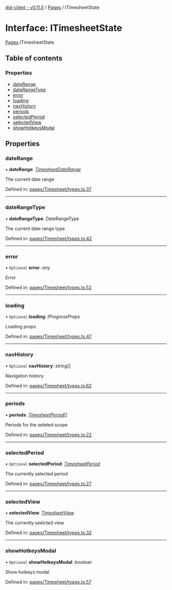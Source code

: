 [did-client - v0.11.5](../README.md) / [Pages](../modules/pages.md) / ITimesheetState

# Interface: ITimesheetState

[Pages](../modules/pages.md).ITimesheetState

## Table of contents

### Properties

- [dateRange](pages.itimesheetstate.md#daterange)
- [dateRangeType](pages.itimesheetstate.md#daterangetype)
- [error](pages.itimesheetstate.md#error)
- [loading](pages.itimesheetstate.md#loading)
- [navHistory](pages.itimesheetstate.md#navhistory)
- [periods](pages.itimesheetstate.md#periods)
- [selectedPeriod](pages.itimesheetstate.md#selectedperiod)
- [selectedView](pages.itimesheetstate.md#selectedview)
- [showHotkeysModal](pages.itimesheetstate.md#showhotkeysmodal)

## Properties

### dateRange

• **dateRange**: [*TimesheetDateRange*](../classes/pages.timesheetdaterange.md)

The current date range

Defined in: [pages/Timesheet/types.ts:37](https://github.com/Puzzlepart/did/blob/dev/client/pages/Timesheet/types.ts#L37)

___

### dateRangeType

• **dateRangeType**: DateRangeType

The current date range type

Defined in: [pages/Timesheet/types.ts:42](https://github.com/Puzzlepart/did/blob/dev/client/pages/Timesheet/types.ts#L42)

___

### error

• `Optional` **error**: *any*

Error

Defined in: [pages/Timesheet/types.ts:52](https://github.com/Puzzlepart/did/blob/dev/client/pages/Timesheet/types.ts#L52)

___

### loading

• `Optional` **loading**: *IProgressProps*

Loading props

Defined in: [pages/Timesheet/types.ts:47](https://github.com/Puzzlepart/did/blob/dev/client/pages/Timesheet/types.ts#L47)

___

### navHistory

• `Optional` **navHistory**: *string*[]

Navigation history

Defined in: [pages/Timesheet/types.ts:62](https://github.com/Puzzlepart/did/blob/dev/client/pages/Timesheet/types.ts#L62)

___

### periods

• **periods**: [*TimesheetPeriod*](../classes/pages.timesheetperiod.md)[]

Periods for the seleted scope

Defined in: [pages/Timesheet/types.ts:22](https://github.com/Puzzlepart/did/blob/dev/client/pages/Timesheet/types.ts#L22)

___

### selectedPeriod

• `Optional` **selectedPeriod**: [*TimesheetPeriod*](../classes/pages.timesheetperiod.md)

The currently selected period

Defined in: [pages/Timesheet/types.ts:27](https://github.com/Puzzlepart/did/blob/dev/client/pages/Timesheet/types.ts#L27)

___

### selectedView

• **selectedView**: [*TimesheetView*](../enums/pages.timesheetview.md)

The currently seelcted view

Defined in: [pages/Timesheet/types.ts:32](https://github.com/Puzzlepart/did/blob/dev/client/pages/Timesheet/types.ts#L32)

___

### showHotkeysModal

• `Optional` **showHotkeysModal**: *boolean*

Show hotkeys modal

Defined in: [pages/Timesheet/types.ts:57](https://github.com/Puzzlepart/did/blob/dev/client/pages/Timesheet/types.ts#L57)
